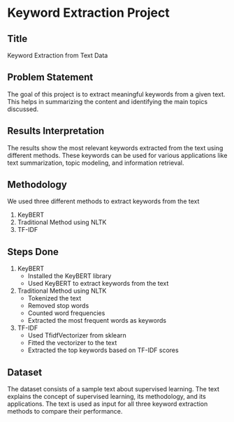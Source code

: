 # Keyword Extraction Project

## Title
Keyword Extraction from Text Data

## Problem Statement
The goal of this project is to extract meaningful keywords from a given text. This helps in summarizing the content and identifying the main topics discussed.

## Results Interpretation
The results show the most relevant keywords extracted from the text using different methods. These keywords can be used for various applications like text summarization, topic modeling, and information retrieval.

## Methodology
We used three different methods to extract keywords from the text
1. KeyBERT
2. Traditional Method using NLTK
3. TF-IDF

## Steps Done
1. KeyBERT
   - Installed the KeyBERT library
   - Used KeyBERT to extract keywords from the text
2. Traditional Method using NLTK
   - Tokenized the text
   - Removed stop words
   - Counted word frequencies
   - Extracted the most frequent words as keywords
3. TF-IDF
   - Used TfidfVectorizer from sklearn
   - Fitted the vectorizer to the text
   - Extracted the top keywords based on TF-IDF scores

## Dataset
The dataset consists of a sample text about supervised learning. The text explains the concept of supervised learning, its methodology, and its applications. The text is used as input for all three keyword extraction methods to compare their performance.

